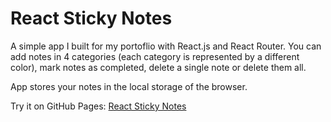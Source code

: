 # React Sticky Notes

A simple app I built for my portoflio with React.js and React Router.
You can add notes in 4 categories (each category is represented by a different color), mark notes as completed, delete a single note or delete them all.

App stores your notes in the local storage of the browser.

Try it on GitHub Pages: [React Sticky Notes](https://kubamucha.github.io/react-sticky-notes)